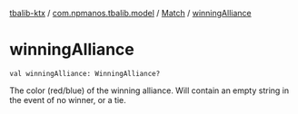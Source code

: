 [tbalib-ktx](../../index.md) / [com.npmanos.tbalib.model](../index.md) / [Match](index.md) / [winningAlliance](./winning-alliance.md)

# winningAlliance

`val winningAlliance: WinningAlliance?`

The color (red/blue) of the winning alliance. Will contain an empty string in the event of no winner, or a tie.

